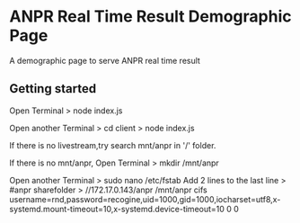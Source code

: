 # ANPR Real Time Result Demographic Page

A demographic page to serve ANPR real time result

## Getting started

Open Terminal > node index.js

Open another Terminal > cd client > node index.js

If there is no livestream,try search mnt/anpr in '/' folder.

If there is no mnt/anpr,
Open Terminal > mkdir /mnt/anpr

Open another Terminal > sudo nano /etc/fstab
Add 2 lines to the last line >  #anpr sharefolder > //172.17.0.143/anpr  /mnt/anpr  cifs  username=rnd,password=recogine,uid=1000,gid=1000,iocharset=utf8,x-systemd.mount-timeout=10,x-systemd.device-timeout=10  0  0
